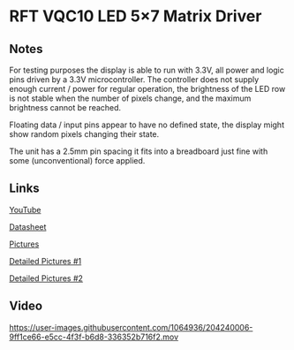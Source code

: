 # RFT VQC10 LED 5×7 Matrix Driver

## Notes

For testing purposes the display is able to run with 3.3V, all power and logic
pins driven by a 3.3V microcontroller. The controller does not supply enough
current / power for regular operation, the brightness of the LED row is not
stable when the number of pixels change, and the maximum brightness cannot be
reached.

Floating data / input pins appear to have no defined state, the display might
show random pixels changing their state.

The unit has a 2.5mm pin spacing it fits into a breadboard just fine with some
(unconventional) force applied.

## Links

[YouTube](https://www.youtube.com/watch?v=0lq7MsXVEDU)

[Datasheet](http://www.industrialalchemy.org/pdf2/vqc10.pdf)

[Pictures](http://www.industrialalchemy.org/articleview.php?item=1037)

[Detailed Pictures #1](https://www.richis-lab.de/Opto07.htm)

[Detailed Pictures #2](https://www.richis-lab.de/Opto05.htm)

## Video

https://user-images.githubusercontent.com/1064936/204240006-9ff1ce66-e5cc-4f3f-b6d8-336352b716f2.mov
